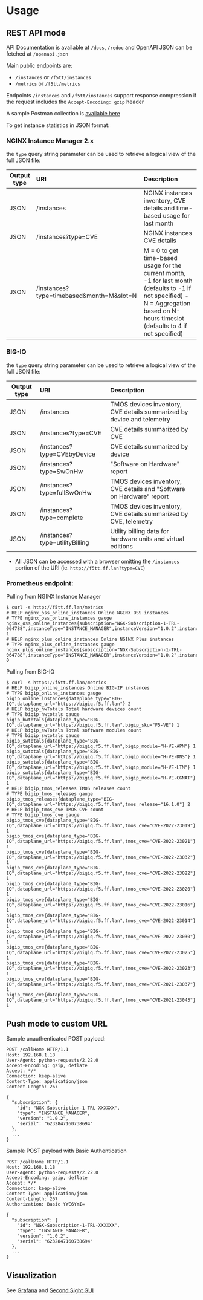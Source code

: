 # Usage

## REST API mode

API Documentation is available at `/docs`, `/redoc` and OpenAPI JSON can be fetched at `/openapi.json`

Main public endpoints are:
- `/instances` or `/f5tt/instances`
- `/metrics` or `/f5tt/metrics`

Endpoints `/instances` and `/f5tt/instances` support response compression if the request includes the `Accept-Encoding: gzip` header

A sample Postman collection is [available here](/contrib/postman)

To get instance statistics in JSON format:

### NGINX Instance Manager 2.x

the `type` query string parameter can be used to retrieve a logical view of the full JSON file:

| Output type | URI | Description |
|---|:---|:---|
| JSON | /instances | NGINX instances inventory, CVE details and time-based usage for last month |
| JSON | /instances?type=CVE | NGINX instances CVE details |
| JSON | /instances?type=timebased&month=M&slot=N |M = 0 to get time-based usage for the current month, -1 for last month (defaults to -1 if not specified) - N = Aggregation based on N-hours timeslot (defaults to 4 if not specified) |

### BIG-IQ

the `type` query string parameter can be used to retrieve a logical view of the full JSON file:

| Output type | URI | Description |
|---|:---|:---|
| JSON | /instances | TMOS devices inventory, CVE details summarized by device and telemetry|
| JSON | /instances?type=CVE | CVE details summarized by CVE |
| JSON | /instances?type=CVEbyDevice | CVE details summarized by device |
| JSON | /instances?type=SwOnHw | "Software on Hardware" report |
| JSON | /instances?type=fullSwOnHw | TMOS devices inventory, CVE details and "Software on Hardware" report |
| JSON | /instances?type=complete | TMOS devices inventory, CVE details summarized by CVE, telemetry |
| JSON | /instances?type=utilityBilling | Utility billing data for hardware units and virtual editions |

- All JSON can be accessed with a browser omitting the `/instances` portion of the URI (ie. `http://f5tt.ff.lan?type=CVE`)

### Prometheus endpoint:

Pulling from NGINX Instance Manager

```
$ curl -s http://f5tt.ff.lan/metrics
# HELP nginx_oss_online_instances Online NGINX OSS instances
# TYPE nginx_oss_online_instances gauge
nginx_oss_online_instances{subscription="NGX-Subscription-1-TRL-064788",instanceType="INSTANCE_MANAGER",instanceVersion="1.0.2",instanceSerial="6232847160738694"} 1
# HELP nginx_plus_online_instances Online NGINX Plus instances
# TYPE nginx_plus_online_instances gauge
nginx_plus_online_instances{subscription="NGX-Subscription-1-TRL-064788",instanceType="INSTANCE_MANAGER",instanceVersion="1.0.2",instanceSerial="6232847160738694"} 0
```

Pulling from BIG-IQ

```
$ curl -s https://f5tt.ff.lan/metrics
# HELP bigip_online_instances Online BIG-IP instances
# TYPE bigip_online_instances gauge
bigip_online_instances{dataplane_type="BIG-IQ",dataplane_url="https://bigiq.f5.ff.lan"} 2
# HELP bigip_hwTotals Total hardware devices count
# TYPE bigip_hwtotals gauge
bigip_hwtotals{dataplane_type="BIG-IQ",dataplane_url="https://bigiq.f5.ff.lan",bigip_sku="F5-VE"} 1
# HELP bigip_swTotals Total software modules count
# TYPE bigip_swtotals gauge
bigip_swtotals{dataplane_type="BIG-IQ",dataplane_url="https://bigiq.f5.ff.lan",bigip_module="H-VE-APM"} 1
bigip_swtotals{dataplane_type="BIG-IQ",dataplane_url="https://bigiq.f5.ff.lan",bigip_module="H-VE-DNS"} 1
bigip_swtotals{dataplane_type="BIG-IQ",dataplane_url="https://bigiq.f5.ff.lan",bigip_module="H-VE-LTM"} 1
bigip_swtotals{dataplane_type="BIG-IQ",dataplane_url="https://bigiq.f5.ff.lan",bigip_module="H-VE-CGNAT"} 1
# HELP bigip_tmos_releases TMOS releases count
# TYPE bigip_tmos_releases gauge
bigip_tmos_releases{dataplane_type="BIG-IQ",dataplane_url="https://bigiq.f5.ff.lan",tmos_release="16.1.0"} 2
# HELP bigip_tmos_cve TMOS CVE count
# TYPE bigip_tmos_cve gauge
bigip_tmos_cve{dataplane_type="BIG-IQ",dataplane_url="https://bigiq.f5.ff.lan",tmos_cve="CVE-2022-23019"} 1
bigip_tmos_cve{dataplane_type="BIG-IQ",dataplane_url="https://bigiq.f5.ff.lan",tmos_cve="CVE-2022-23021"} 1
bigip_tmos_cve{dataplane_type="BIG-IQ",dataplane_url="https://bigiq.f5.ff.lan",tmos_cve="CVE-2022-23032"} 1
bigip_tmos_cve{dataplane_type="BIG-IQ",dataplane_url="https://bigiq.f5.ff.lan",tmos_cve="CVE-2022-23022"} 1
bigip_tmos_cve{dataplane_type="BIG-IQ",dataplane_url="https://bigiq.f5.ff.lan",tmos_cve="CVE-2022-23020"} 1
bigip_tmos_cve{dataplane_type="BIG-IQ",dataplane_url="https://bigiq.f5.ff.lan",tmos_cve="CVE-2022-23016"} 1
bigip_tmos_cve{dataplane_type="BIG-IQ",dataplane_url="https://bigiq.f5.ff.lan",tmos_cve="CVE-2022-23014"} 1
bigip_tmos_cve{dataplane_type="BIG-IQ",dataplane_url="https://bigiq.f5.ff.lan",tmos_cve="CVE-2022-23030"} 1
bigip_tmos_cve{dataplane_type="BIG-IQ",dataplane_url="https://bigiq.f5.ff.lan",tmos_cve="CVE-2022-23025"} 1
bigip_tmos_cve{dataplane_type="BIG-IQ",dataplane_url="https://bigiq.f5.ff.lan",tmos_cve="CVE-2022-23023"} 1
bigip_tmos_cve{dataplane_type="BIG-IQ",dataplane_url="https://bigiq.f5.ff.lan",tmos_cve="CVE-2021-23037"} 1
bigip_tmos_cve{dataplane_type="BIG-IQ",dataplane_url="https://bigiq.f5.ff.lan",tmos_cve="CVE-2021-23043"} 1
```

## Push mode to custom URL

Sample unauthenticated POST payload:

```
POST /callHome HTTP/1.1
Host: 192.168.1.18
User-Agent: python-requests/2.22.0
Accept-Encoding: gzip, deflate
Accept: */*
Connection: keep-alive
Content-Type: application/json
Content-Length: 267

{
  "subscription": {
    "id": "NGX-Subscription-1-TRL-XXXXXX",
    "type": "INSTANCE_MANAGER",
    "version": "1.0.2",
    "serial": "6232847160738694"
  },
  ...
}
```

Sample POST payload with Basic Authentication

```
POST /callHome HTTP/1.1
Host: 192.168.1.18
User-Agent: python-requests/2.22.0
Accept-Encoding: gzip, deflate
Accept: */*
Connection: keep-alive
Content-Type: application/json
Content-Length: 267
Authorization: Basic YWE6YmI=

{
  "subscription": {
    "id": "NGX-Subscription-1-TRL-XXXXXX",
    "type": "INSTANCE_MANAGER",
    "version": "1.0.2",
    "serial": "6232847160738694"
  },
  ...
}
```


## Visualization

See [Grafana](/contrib/grafana) and [Second Sight GUI](/contrib/GUI)
